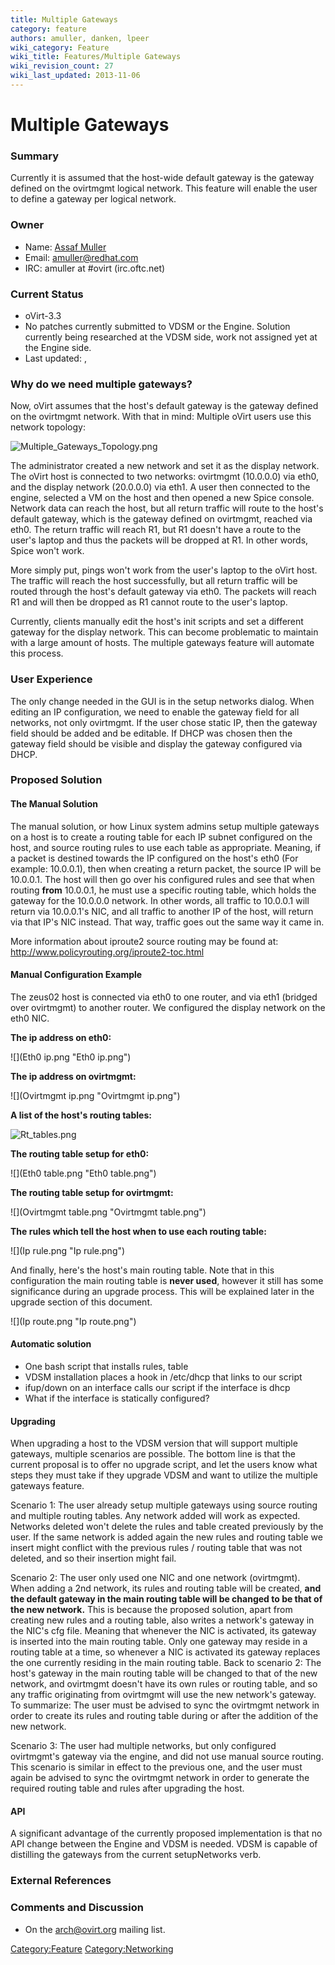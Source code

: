 ```yaml
---
title: Multiple Gateways
category: feature
authors: amuller, danken, lpeer
wiki_category: Feature
wiki_title: Features/Multiple Gateways
wiki_revision_count: 27
wiki_last_updated: 2013-11-06
---
```


# Multiple Gateways

### Summary

Currently it is assumed that the host-wide default gateway is the gateway defined on the ovirtmgmt logical network. This feature will enable the user to define a gateway per logical network.

### Owner

*   Name: [ Assaf Muller](User:amuller)
*   Email: <amuller@redhat.com>
*   IRC: amuller at #ovirt (irc.oftc.net)

### Current Status

*   oVirt-3.3
*   No patches currently submitted to VDSM or the Engine. Solution currently being researched at the VDSM side, work not assigned yet at the Engine side.
*   Last updated: ,

### Why do we need multiple gateways?

Now, oVirt assumes that the host's default gateway is the gateway defined on the ovirtmgmt network. With that in mind: Multiple oVirt users use this network topology:

![](Multiple_Gateways_Topology.png "Multiple_Gateways_Topology.png")

The administrator created a new network and set it as the display network. The oVirt host is connected to two networks: ovirtmgmt (10.0.0.0) via eth0, and the display network (20.0.0.0) via eth1. A user then connected to the engine, selected a VM on the host and then opened a new Spice console. Network data can reach the host, but all return traffic will route to the host's default gateway, which is the gateway defined on ovirtmgmt, reached via eth0. The return traffic will reach R1, but R1 doesn't have a route to the user's laptop and thus the packets will be dropped at R1. In other words, Spice won't work.

More simply put, pings won't work from the user's laptop to the oVirt host. The traffic will reach the host successfully, but all return traffic will be routed through the host's default gateway via eth0. The packets will reach R1 and will then be dropped as R1 cannot route to the user's laptop.

Currently, clients manually edit the host's init scripts and set a different gateway for the display network. This can become problematic to maintain with a large amount of hosts. The multiple gateways feature will automate this process.

### User Experience

The only change needed in the GUI is in the setup networks dialog. When editing an IP configuration, we need to enable the gateway field for all networks, not only ovirtmgmt. If the user chose static IP, then the gateway field should be added and be editable. If DHCP was chosen then the gateway field should be visible and display the gateway configured via DHCP.

### Proposed Solution

#### The Manual Solution

The manual solution, or how Linux system admins setup multiple gateways on a host is to create a routing table for each IP subnet configured on the host, and source routing rules to use each table as appropriate. Meaning, if a packet is destined towards the IP configured on the host's eth0 (For example: 10.0.0.1), then when creating a return packet, the source IP will be 10.0.0.1. The host will then go over his configured rules and see that when routing **from** 10.0.0.1, he must use a specific routing table, which holds the gateway for the 10.0.0.0 network. In other words, all traffic to 10.0.0.1 will return via 10.0.0.1's NIC, and all traffic to another IP of the host, will return via that IP's NIC instead. That way, traffic goes out the same way it came in.

More information about iproute2 source routing may be found at: <http://www.policyrouting.org/iproute2-toc.html>

#### Manual Configuration Example

The zeus02 host is connected via eth0 to one router, and via eth1 (bridged over ovirtmgmt) to another router. We configured the display network on the eth0 NIC.

**The ip address on eth0:**

![](Eth0 ip.png "Eth0 ip.png")

**The ip address on ovirtmgmt:**

![](Ovirtmgmt ip.png "Ovirtmgmt ip.png")

**A list of the host's routing tables:**

![](Rt_tables.png "Rt_tables.png")

**The routing table setup for eth0:**

![](Eth0 table.png "Eth0 table.png")

**The routing table setup for ovirtmgmt:**

![](Ovirtmgmt table.png "Ovirtmgmt table.png")

**The rules which tell the host when to use each routing table:**

![](Ip rule.png "Ip rule.png")

And finally, here's the host's main routing table. Note that in this configuration the main routing table is **never used**, however it still has some significance during an upgrade process. This will be explained later in the upgrade section of this document.

![](Ip route.png "Ip route.png")

#### Automatic solution

*   One bash script that installs rules, table
*   VDSM installation places a hook in /etc/dhcp that links to our script
*   ifup/down on an interface calls our script if the interface is dhcp
*   What if the interface is statically configured?

#### Upgrading

When upgrading a host to the VDSM version that will support multiple gateways, multiple scenarios are possible. The bottom line is that the current proposal is to offer no upgrade script, and let the users know what steps they must take if they upgrade VDSM and want to utilize the multiple gateways feature.

Scenario 1: The user already setup multiple gateways using source routing and multiple routing tables. Any network added will work as expected. Networks deleted won't delete the rules and table created previously by the user. If the same network is added again the new rules and routing table we insert might conflict with the previous rules / routing table that was not deleted, and so their insertion might fail.

Scenario 2: The user only used one NIC and one network (ovirtmgmt). When adding a 2nd network, its rules and routing table will be created, **and the default gateway in the main routing table will be changed to be that of the new network.** This is because the proposed solution, apart from creating new rules and a routing table, also writes a network's gateway in the NIC's cfg file. Meaning that whenever the NIC is activated, its gateway is inserted into the main routing table. Only one gateway may reside in a routing table at a time, so whenever a NIC is activated its gateway replaces the one currently residing in the main routing table. Back to scenario 2: The host's gateway in the main routing table will be changed to that of the new network, and ovirtmgmt doesn't have its own rules or routing table, and so any traffic originating from ovirtmgmt will use the new network's gateway. To summarize: The user must be advised to sync the ovirtmgmt network in order to create its rules and routing table during or after the addition of the new network.

Scenario 3: The user had multiple networks, but only configured ovirtmgmt's gateway via the engine, and did not use manual source routing. This scenario is similar in effect to the previous one, and the user must again be advised to sync the ovirtmgmt network in order to generate the required routing table and rules after upgrading the host.

#### API

A significant advantage of the currently proposed implementation is that no API change between the Engine and VDSM is needed. VDSM is capable of distilling the gateways from the current setupNetworks verb.

### External References

### Comments and Discussion

*   On the arch@ovirt.org mailing list.

<Category:Feature> <Category:Networking>
